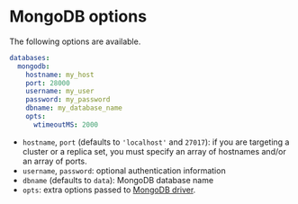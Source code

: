 # MongoDB options

The following options are available.

```yml
databases:
  mongodb:
    hostname: my_host
    port: 28000
    username: my_user
    password: my_password
    dbname: my_database_name
    opts:
      wtimeoutMS: 2000
```

  - `hostname`, `port` (defaults to `'localhost'` and `27017`): if you are
    targeting a cluster or a replica set, you must specify an array of hostnames
    and/or an array of ports.
  - `username`, `password`: optional authentication information
  - `dbname` (defaults to `data`): MongoDB database name
  - `opts`: extra options passed to
    [MongoDB driver](http://mongodb.github.io/node-mongodb-native/2.2/reference/connecting/connection-settings/).
